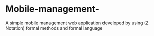 # Mobile-management-
A simple mobile management web application developed by using (Z Notation) formal methods and formal language
